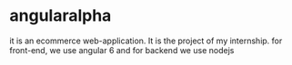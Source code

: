 # angularalpha
it is an ecommerce web-application. It is the project of my internship. for front-end, we use angular 6 and for backend we use nodejs 

